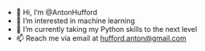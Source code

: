 - 👋 Hi, I’m @AntonHufford
- 👀 I’m interested in machine learning
- 🌱 I’m currently taking my Python skills to the next level
- 📫 Reach me via email at hufford.anton@gmail.com

<!---
AntonHufford/AntonHufford is a ✨ special ✨ repository because its `README.md` (this file) appears on your GitHub profile.
You can click the Preview link to take a look at your changes.
--->
